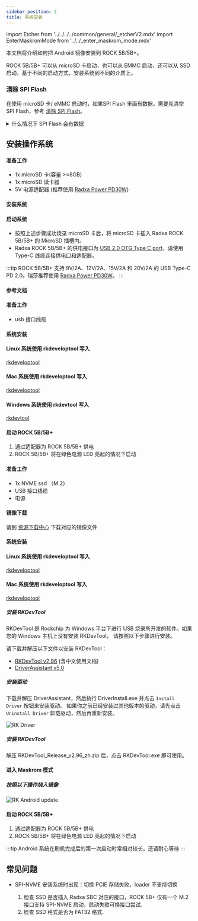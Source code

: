 ```yaml
---
sidebar_position: 2
title: 系统安装
---
```


import Etcher from '../../../../common/general/\_etcherV2.mdx'
import EnterMaskromMode from '../../_enter_maskrom_mode.mdx'

本文档将介绍如何把 Android 镜像安装到 ROCK 5B/5B+。

ROCK 5B/5B+ 可以从 microSD 卡启动，也可以从 EMMC 启动，还可以从 SSD 启动，基于不同的启动方式，安装系统到不同的介质上。

### 清除 SPI Flash

在使用 microSD 卡/ eMMC 启动时，如果SPI Flash 里面有数据，需要先清空 SPI Flash，参考 [清除 SPI Flash](../../low-level-dev/maskrom/erase.md)。

<details>

<summary>什么情况下 SPI Flash 会有数据</summary>

一般有两种情况下会有数据

1. 在 EMMC 和 SPI Flash 都是空的清空下， 通过 USB 接口刷写镜像到板载 EMMC,此时板子是 Maskrom 模式，如果此时**不去按 Maskrom 按键**直接烧录系统，就会将数据写入到 SPI FLASH 中
2. 主动烧录，例如需要从 nvme 启动系统，需要先烧录SPI Flash 镜像

</details>

## 安装操作系统

<Tabs queryString="target">

<TabItem value="microsd" label="安装系统到 microSD 卡">

#### 准备工作

- 1x microSD 卡(容量 >=8GB)
- 1x microSD 读卡器
- 5V 电源适配器 (推荐使用 [Radxa Power PD30W](/accessories/pd_30w))

#### 安装系统

<Etcher model="rock5b" />

#### 启动系统

- 按照上述步骤成功烧录 microSD 卡后，将 microSD 卡插入 Radxa ROCK 5B/5B+ 的 MicroSD 插槽内。
- Radxa ROCK 5B/5B+ 的供电接口为 [USB 2.0 OTG Type C port](/rock5/rock5b/hardware-design/hardware-interface)，请使用 Type-C 线缆连接供电口和适配器。

:::tip
ROCK 5B/5B+ 支持 9V/2A、12V/2A、15V/2A 和 20V/2A 的 USB Type-C PD 2.0。瑞莎推荐使用 [Radxa Power PD30W](/accessories/pd_30w)。
:::

#### 参考文档

</TabItem>

<TabItem value="emmc" label="安装系统到 eMMC ">

#### 准备工作

- usb 接口线缆

#### 系统安装

<Tabs queryString="target">

<TabItem value="linux" label="Linux">

#### Linux 系统使用 rkdeveloptool 写入

[rkdeveloptool](../../low-level-dev/maskrom/linux)

</TabItem>

<TabItem value="mac" label="Mac">

#### Mac 系统使用 rkdeveloptool 写入

[rkdeveloptool](../../low-level-dev/maskrom/mac-os)

</TabItem>

<TabItem value="windows" label="Windows">

#### Windows 系统使用 rkdevtool 写入

[rkdevtool](/rock5/rock5b/low-level-dev/maskrom/windows)

</TabItem>

</Tabs>

#### 启动 ROCK 5B/5B+

1. 通过适配器为 ROCK 5B/5B+ 供电
2. ROCK 5B/5B+ 将在绿色电源 LED 亮起的情况下启动

</TabItem>

<TabItem value="ssd" label="安装系统到 Nvme">

#### 准备工作

- 1x NVME ssd （M.2）
- USB 接口线缆
- 电源

#### 镜像下载

请到 [资源下载中心](../../download.md) 下载对应的镜像文件

#### 系统安装

<Tabs queryString="target">

<TabItem value="linux" label="Linux(适用于 Rock5B)">

#### Linux 系统使用 rkdeveloptool 写入

[rkdeveloptool](../../low-level-dev/maskrom/linux.md)

</TabItem>

<TabItem value="mac" label="mac(适用于Rock 5B)">

#### Mac 系统使用 rkdeveloptool 写入

[rkdeveloptool](../../low-level-dev/maskrom/mac-os.md)

</TabItem>

<TabItem value="windows" label="Windows（适用于Rock 5B/5B+）">

##### 安装 RKDevTool

RKDevTool 是 Rockchip 为 Windows 平台下进行 USB 烧录所开发的软件。如果您的 Windows 主机上没有安装 RKDevTool， 请按照以下步骤进行安装。

请下载并解压以下文件以安装 RKDevTool：

- [RKDevTool v2.96](https://dl.radxa.com/tools/windows/RKDevTool_Release_v2.96_zh.zip) (含中文使用文档)
- [DriverAssistant v5.0](https://dl.radxa.com/tools/windows/DriverAssitant_v5.0.zip)

##### 安装驱动

下载并解压 DriverAssistant，然后执行 DriverInstall.exe 并点击 `Install Driver` 按钮来安装驱动。
如果你之前已经安装过其他版本的驱动，请先点击 `Uninstall Driver` 卸载驱动，然后再重新安装。

![RK Driver](/img/configuration/RK-Driver-Assistant-Install-Uninstall.webp)

##### 安装 RKDevTool

解压 RKDevTool_Release_v2.96_zh.zip 后，点击 RKDevTool.exe 即可使用。

#### 进入 Maskrom 模式

<EnterMaskromMode/>

##### 按照以下操作烧入镜像

![RK Android update](/img/rock5itx/rock5itx_android_update_zh.webp)

</TabItem>

</Tabs>

#### 启动 ROCK 5B/5B+

1. 通过适配器为 ROCK 5B/5B+ 供电
2. ROCK 5B/5B+ 将在绿色电源 LED 亮起的情况下启动

</TabItem>
</Tabs>

:::tip
Android 系统在刷机完成后的第一次启动时常相对较长，还请耐心等待
:::

## 常见问题

- SPI-NVME 安装系统时出现：切换 PCIE 存储失败，loader 不支持切换

  1. 检查 SSD 是否插入 Radxa SBC 对应的接口，ROCK 5B+ 仅有一个 M.2 接口支持 SPI-NVME 启动，启动失败可换接口尝试.
  2. 检查 SSD 格式是否为 FAT32 格式.
  